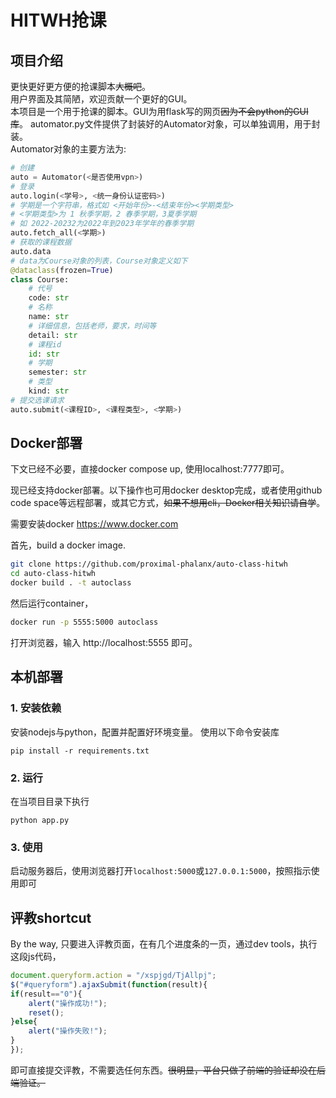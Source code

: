 # HITWH抢课

## 项目介绍

更快更好更方便的抢课脚本~~大概吧~~。  
用户界面及其简陋，欢迎贡献一个更好的GUI。  
本项目是一个用于抢课的脚本。GUI为用flask写的网页~~因为不会python的GUI库~~。
automator.py文件提供了封装好的Automator对象，可以单独调用，用于封装。  
Automator对象的主要方法为:

```python {"id":"01HPHJ1Z6C57EV8MBMC16KK61K"}
# 创建
auto = Automator(<是否使用vpn>)
# 登录
auto.login(<学号>, <统一身份认证密码>)
# 学期是一个字符串，格式如 <开始年份>-<结束年份><学期类型>
# <学期类型>为 1 秋季学期，2 春季学期，3夏季学期
# 如 2022-20232为2022年到2023年学年的春季学期
auto.fetch_all(<学期>)
# 获取的课程数据
auto.data
# data为Course对象的列表，Course对象定义如下
@dataclass(frozen=True)
class Course:
    # 代号
    code: str
    # 名称
    name: str
    # 详细信息，包括老师，要求，时间等
    detail: str
    # 课程id
    id: str
    # 学期
    semester: str
    # 类型
    kind: str
# 提交选课请求
auto.submit(<课程ID>, <课程类型>, <学期>)
```

## Docker部署

下文已经不必要，直接docker compose up, 使用localhost:7777即可。

现已经支持docker部署。以下操作也可用docker desktop完成，或者使用github code space等远程部署，或其它方式，~~如果不想用cli，Docker相关知识请自学~~。

需要安装docker https://www.docker.com

首先，build a docker image.

```sh {"id":"01HPHJFDGXMH9CMH786TNH6MVH"}
git clone https://github.com/proximal-phalanx/auto-class-hitwh
cd auto-class-hitwh
docker build . -t autoclass
```

然后运行container，

```sh {"id":"01HPHK72ZCF5SEWRXWAXKX8W7A"}
docker run -p 5555:5000 autoclass
```

打开浏览器，输入 http://localhost:5555 即可。

## 本机部署

### 1. 安装依赖

安装nodejs与python，配置并配置好环境变量。
使用以下命令安装库

```shell {"id":"01HPHJ1Z6C57EV8MBMC4QA7FEV"}
pip install -r requirements.txt
```

### 2. 运行

在当项目目录下执行

```shell {"id":"01HPHJ1Z6C57EV8MBMC7P0BBA0"}
python app.py
```

### 3. 使用

启动服务器后，使用浏览器打开`localhost:5000`或`127.0.0.1:5000`，按照指示使用即可

## 评教shortcut

By the way, 只要进入评教页面，在有几个进度条的一页，通过dev tools，执行这段js代码，

```js {"id":"01HPHJ1Z6C57EV8MBMCANYWB1E"}
document.queryform.action = "/xspjgd/TjAllpj";
$("#queryform").ajaxSubmit(function(result){
if(result=="0"){
    alert("操作成功!");
    reset();
}else{
    alert("操作失败!");
}
});
```

即可直接提交评教，不需要选任何东西。~~很明显，平台只做了前端的验证却没在后端验证。~~
